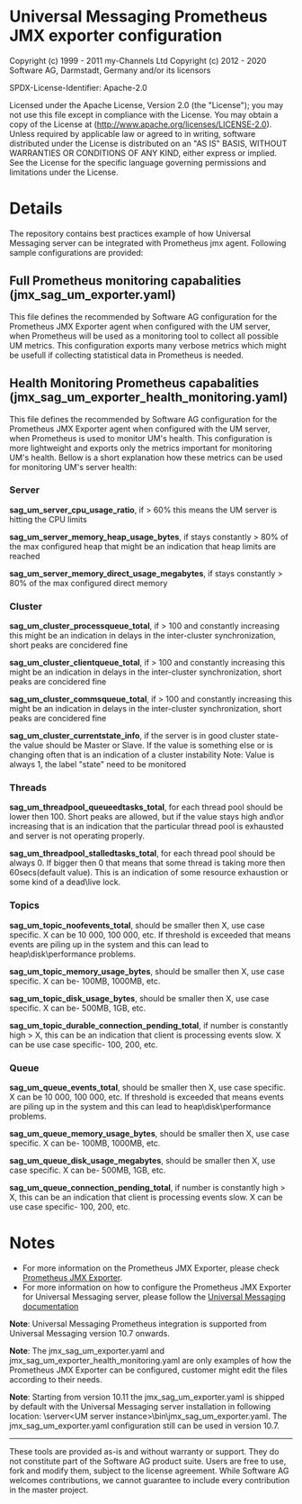 # Universal Messaging Prometheus JMX exporter configuration

Copyright (c) 1999 - 2011 my-Channels Ltd
Copyright (c) 2012 - 2020 Software AG, Darmstadt, Germany and/or its licensors

SPDX-License-Identifier: Apache-2.0

Licensed under the Apache License, Version 2.0 (the "License"); you may not use this file except in compliance with the License. You may obtain a copy of the License at (http://www.apache.org/licenses/LICENSE-2.0). Unless required by applicable law or agreed to in writing, software distributed under the License is distributed on an "AS IS" BASIS, WITHOUT WARRANTIES OR CONDITIONS OF ANY KIND, either express or implied. See the License for the specific language governing permissions and limitations under the License.

# Details
The repository contains best practices example of how Universal Messaging server can be integrated with Prometheus jmx agent.
Following sample configurations are provided:
## Full Prometheus monitoring capabalities (jmx_sag_um_exporter.yaml) 
This file defines the recommended by Software AG configuration for the Prometheus JMX Exporter agent when configured with the UM server, when Prometheus will be used as a monitoring tool to collect all possible UM metrics.
This configuration exports many verbose metrics which might be usefull if collecting statistical data in Prometheus is needed.

## Health Monitoring Prometheus capabalities (jmx_sag_um_exporter_health_monitoring.yaml) 
This file defines the recommended by Software AG configuration for the Prometheus JMX Exporter agent when configured with the UM server, when Prometheus is used to monitor UM's health.
This configuration is more lightweight and exports only the metrics important for monitoring UM's health.
Bellow is a short explanation how these metrics can be used for monitoring UM's server health:

### Server
**sag_um_server_cpu_usage_ratio**, if > 60% this means the UM server is hitting the CPU limits

**sag_um_server_memory_heap_usage_bytes**, if stays constantly > 80% of the max configured heap that might be an indication that heap limits are reached

**sag_um_server_memory_direct_usage_megabytes**, if stays constantly > 80% of the max configured direct memory

### Cluster
**sag_um_cluster_processqueue_total**, if > 100 and constantly increasing this might be an indication in delays in the inter-cluster synchronization, short peaks are concidered fine

**sag_um_cluster_clientqueue_total**, if > 100 and constantly increasing this might be an indication in delays in the inter-cluster synchronization, short peaks are concidered fine

**sag_um_cluster_commsqueue_total**, if > 100 and constantly increasing this might be an indication in delays in the inter-cluster synchronization, short peaks are concidered fine

**sag_um_cluster_currentstate_info**, if the server is in good cluster state- the value should be Master or Slave. If the value is something else or is changing often that is an indication of a cluster instability
Note: Value is always 1, the label "state" need to be monitored

### Threads
**sag_um_threadpool_queueedtasks_total**, for each thread pool should be lower then 100. Short peaks are allowed, but if the value stays high and\or increasing that is an indication that the particular thread pool is exhausted and server is not operating properly.

**sag_um_threadpool_stalledtasks_total**, for each thread pool should be always 0. If bigger then 0 that means that some thread is taking more then 60secs(default value). This is an indication of some resource exhaustion or some kind of a dead\live lock.

### Topics
**sag_um_topic_noofevents_total**, should be smaller then X, use case specific. X can be 10 000, 100 000, etc. If threshold is exceeded that means events are piling up in the system and this can lead to heap\disk\performance problems.

**sag_um_topic_memory_usage_bytes**, should be smaller then X, use case specific. X can be- 100MB, 1000MB, etc. 

**sag_um_topic_disk_usage_bytes**, should be smaller then X, use case specific. X can be- 500MB, 1GB, etc.

**sag_um_topic_durable_connection_pending_total**, if number is constantly high > X, this can be an indication that client is processing events slow. X can be use case specific- 100, 200, etc.

### Queue
**sag_um_queue_events_total**, should be smaller then X, use case specific. X can be 10 000, 100 000, etc. If threshold is exceeded that means events are piling up in the system and this can lead to heap\disk\performance problems.

**sag_um_queue_memory_usage_bytes**, should be smaller then X, use case specific. X can be- 100MB, 1000MB, etc. 

**sag_um_queue_disk_usage_megabytes**, should be smaller then X, use case specific. X can be- 500MB, 1GB, etc.

**sag_um_queue_connection_pending_total**, if number is constantly high > X, this can be an indication that client is processing events slow. X can be use case specific- 100, 200, etc.

# Notes
- For more information on the Prometheus JMX Exporter, please check [Prometheus JMX Exporter](https://github.com/prometheus/jmx_exporter).
- For more information on how to configure the Prometheus JMX Exporter for Universal Messaging server, please follow the [Universal Messaging documentation]( https://documentation.softwareag.com/universal_messaging/num10-7/10-7_UM_webhelp/index.html#page/um-webhelp%2Fta-ops_enable_jmx_exporter_agent.html%23)

**Note**: Universal Messaging Prometheus integration is supported from Universal Messaging version 10.7 onwards.

**Note**: The jmx_sag_um_exporter.yaml and jmx_sag_um_exporter_health_monitoring.yaml are only examples of how the Prometheus JMX Exporter can be configured, customer might edit the files according to their needs.

**Note**: Starting from version 10.11 the jmx_sag_um_exporter.yaml is shipped by default with the Universal Messaging server installation in following location: <UM install folder>\server\<UM server instance>\bin\jmx_sag_um_exporter.yaml. The jmx_sag_um_exporter.yaml configuration still can be used in version 10.7.

  ------------------------------

These tools are provided as-is and without warranty or support. They do not constitute part of the Software AG product suite. Users are free to use, fork and modify them, subject to the license agreement. While Software AG welcomes contributions, we cannot guarantee to include every contribution in the master project.
